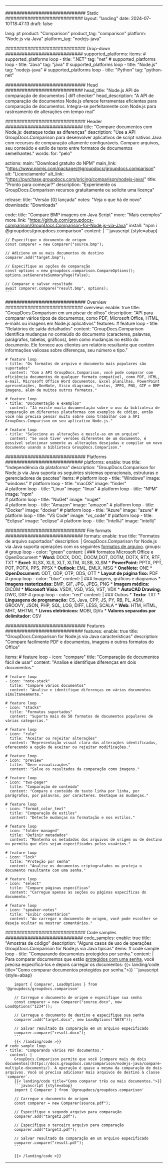 
---
############################# Static ############################
layout: "landing"
date: 2024-07-10T18:47:13
draft: false

lang: pt
product: "Comparison"
product_tag: "comparison"
platform: "Node.js via Java"
platform_tag: "nodejs-java"

############################# Drop-down ############################
supported_platforms:
  items:
    # supported_platforms loop
    - title: ".NET"
      tag: "net"
    # supported_platforms loop
    - title: "Java"
      tag: "java"
    # supported_platforms loop
    - title: "Node.js"
      tag: "nodejs-java"
    # supported_platforms loop
    - title: "Python"
      tag: "python-net"

############################# Head ############################
head_title: "Node.js API de comparação de documentos | diff checker"
head_description: "A API de comparação de documentos Node.js oferece ferramentas eficientes para comparação de documentos. Integra-se perfeitamente com Node.js para rastreamento de alterações em tempo real"

############################# Header ############################
title: "Compare documentos com Node.js: destaque todas as diferenças"
description: "Use a API GroupDocs.Comparison para desenvolver aplicativos de script nativos Java com recursos de comparação altamente configuráveis. Compare arquivos, seu conteúdo e estilo de texto entre formatos de documentos semelhantes."
words:
  for: "pelo"

actions:
  main: "Download gratuito do NPM"
  main_link: "https://www.npmjs.com/package/@groupdocs/groupdocs.comparison"
  alt: "Licenciamento"
  alt_link: "https://purchase.groupdocs.com/pricing/comparison/nodejs-java/"
  title: "Pronto para começar?"
  description: "Experimente os GroupDocs.Comparison recursos gratuitamente ou solicite uma licença"

release:
  title: "Versão {0} lançada"
  notes: "Veja o que há de novo"
  downloads: "Downloads"

code:
  title: "Compare BMP imagens em Java Script"
  more: "Mais exemplos"
  more_link: "https://github.com/groupdocs-comparison/GroupDocs.Comparison-for-Node.js-via-Java"
  install: "npm i @groupdocs/groupdocs.comparison"
  content: |
    ```javascript {style=abap}

    // Especifique o documento de origem
    const comparer = new Comparer("source.bmp");

    // Adicione um ou mais documentos de destino
    comparer.add("target.bmp");

    // Especifique as opções de comparação
    const options = new groupdocs.comparison.CompareOptions();
    options.setGenerateSummaryPage(false);

    // Comparar e salvar resultado
    await comparer.compare("result.bmp", options);
    ```

############################# Overview ############################
overview:
  enable: true
  title: "GroupDocs.Comparison em um piscar de olhos"
  description: "API para comparar vários tipos de documentos, como PDF, Microsoft Office, HTML, e-mails ou imagens em Node.js aplicativos"
  features:
    # feature loop
    - title: "Relatórios de saída detalhados"
      content: "GroupDocs.Comparison identifica mudanças no conteúdo do documento (caracteres, palavras, parágrafos, tabelas, gráficos), bem como mudanças no estilo do documento. Ele fornece aos clientes um relatório resultante que contém informações valiosas sobre diferenças, seu número e tipo."

    # feature loop
    - title: "Os formatos de arquivo e documento mais populares são suportados"
      content: "Com a API GroupDocs.Comparison, você pode comparar com eficiência documentos de qualquer formato compatível, como PDF, HTML, e-mail, Microsoft Office Word documentos, Excel planilhas, PowerPoint apresentações, OneNote, Visio diagramas, textos, JPEG, PNG, GIF e BMP imagens, além de muitos outros formatos."

    # feature loop
    - title: "Documentação e exemplos"
      content: "Já existe muita documentação sobre o uso da biblioteca de comparação em diferentes plataformas com exemplos de código, então você não precisa pensar muito sobre como trabalhar com a API GroupDocs.Comparison em seu aplicativo Node.js."

    # feature loop
    - title: "Selecione as alterações e mescle-as em um arquivo"
      content: "Se você tiver versões diferentes de um documento, é possível selecionar somente as alterações desejadas e compilar um novo documento usando a biblioteca GroupDocs.Comparison."

############################# Platforms ############################
platforms:
  enable: true
  title: "Independência da plataforma"
  description: "GroupDocs.Comparison for Node.js via Java suporta os seguintes sistemas operacionais, estruturas e gerenciadores de pacotes"
  items:
    # platform loop
    - title: "Windows"
      image: "windows"
    # platform loop
    - title: "macOS"
      image: "finder"      
    # platform loop
    - title: "Linux"
      image: "linux"
    # platform loop
    - title: "NPM"
      image: "npm"  
    # platform loop
    - title: "NuGet"
      image: "nuget"      
    # platform loop
    - title: "Amazon"
      image: "amazon"
    # platform loop
    - title: "Docker"
      image: "docker"
    # platform loop
    - title: "Azure"
      image: "azure"
    # platform loop
    - title: "VS Code"
      image: "vs_code"
    # platform loop
    - title: "Eclipse"
      image: "eclipse"
    # platform loop
    - title: "IntelliJ"
      image: "intellij"

############################# File formats ############################
formats:
  enable: true
  title: "Formatos de arquivo suportados"
  description: |
    GroupDocs.Comparison for Node.js via Java suporta operações com os seguintes [formatos de arquivo](https://docs.groupdocs.com/comparison/nodejs-java/supported-document-formats/).
  groups:
    # group loop
    - color: "green"
      content: |
        ### formatos Microsoft Office e OpenDocument
        * **Word:** DOCX, DOC, DOCM,DOT, DOTM, DOTX, RTX, RTF, TXT
        * **Excel:** XLSX, XLS, XLT, XLTM, XLSB, XLSM
        * **PowerPoint:** PPTX, PPT, POT, POTX, PPS, PPSX
        * **Outlook:** EML, EMLX, MSG
        * **OneNote:** ONE
        * **OpenDocument:** ODT, ODP, OTP, ODS, OTT
        * **Layout de página fixo:** PDF        
    # group loop
    - color: "blue"
      content: |
        ### Imagens, gráficos e diagramas
        * **Imagens rasterizadas:** BMP, GIF, JPG, JPEG, PNG
        * **Imagem médica:** DICOM
        * **Microsoft Visio:** VSDX, VSD, VSS, VST, VDX
        * **AutoCAD Drawing:** DWG, DXF
      # group loop
    - color: "red"
      content: |
        ### Outros
        * **Texto:** TXT
        * **Linguagens de programação:** CS, Java, CPP, JS, PY, RB, PL, ASM, GROOVY, JSON, PHP, SQL, LOG, DIFF, LESS, SCALA
        * **Web:** HTM, HTML, MHT, MHTML
        * **Livros eletrônicos:** MOBI, DjVu
        * **Valores separados por delimitador:** CSV

############################# Features ############################
features:
  enable: true
  title: "GroupDocs.Comparison for Node.js via Java características"
  description: "Compare facilmente PDF e documentos, imagens e outros formatos do Office"

  items:
    # feature loop
    - icon: "compare"
      title: "Comparação de documentos fácil de usar"
      content: "Analise e identifique diferenças em dois documentos."

    # feature loop
    - icon: "note-stack"
      title: "Compare vários documentos"
      content: "Analise e identifique diferenças em vários documentos simultaneamente."

    # feature loop
    - icon: "stacks"
      title: "Formatos suportados"
      content: "Suporta mais de 50 formatos de documentos populares de várias categorias."

    # feature loop
    - icon: "rule"
      title: "Aceitar ou rejeitar alterações"
      content: "Representação visual clara das alterações identificadas, oferecendo a opção de aceitar ou rejeitar modificações."

    # feature loop
    - icon: "preview"
      title: "Gere visualizações"
      content: "Salve os resultados da comparação como imagens."

    # feature loop
    - icon: "two-pager"
      title: "Comparação de conteúdo"
      content: "Compare o conteúdo do texto linha por linha, por parágrafos, por palavras, por caracteres. Destaque as mudanças."

    # feature loop
    - icon: "format_color_text"
      title: "Comparação de estilos"
      content: "Detecte mudanças na formatação e nos estilos."

    # feature loop
    - icon: "folder-managed"
      title: "Definir metadados"
      content: "Mantenha os metadados dos arquivos de origem ou de destino ou permita que eles sejam especificados pelos usuários."

    # feature loop
    - icon: "lock"
      title: "Proteção por senha"
      content: "Analise os documentos criptografados ou proteja o documento resultante com uma senha."

    # feature loop
    - icon: "select"
      title: "Compare páginas específicas"
      content: "Carregue apenas as seções ou páginas específicas do documento."

    # feature loop
    - icon: "speaker-notes"
      title: "Exibir comentários"
      content: "Ao carregar o documento de origem, você pode escolher se deseja ocultar ou mostrar comentários."

############################# Code samples ############################
code_samples:
  enable: true
  title: "Amostras de código"
  description: "Alguns casos de uso de operações GroupDocs.Comparison for Node.js via Java típicas"
  items:
    # code sample loop
    - title: "Comparando documentos protegidos por senha."
      content: |
        Para comparar documentos que estão [protegidos com uma senha](https://docs.groupdocs.com/comparison/nodejs-java/load-password-protected-documents/), você precisa especificá-los e depois carregar os documentos:
        {{< landing/code title="Como comparar documentos protegidos por senha.">}}
        ```javascript {style=abap}

        import { Comparer, LoadOptions } from '@groupdocs/groupdocs.comparison'

        // Carregue o documento de origem e especifique sua senha
        const comparer = new Comparer("source.docx", new LoadOptions("1234"));

        // Carregue o documento de destino e especifique sua senha
        comparer.add("target.docx", new LoadOptions("5678"));

        // Salvar resultado da comparação em um arquivo especificado
        comparer.compare("result.docx");
        ```
        {{< /landing/code >}}
    # code sample loop
    - title: "Comparando vários PDF documentos."
      content: |
        GroupDocs.Comparison permite que você [compare mais de dois documentos](https://docs.groupdocs.com/comparison/nodejs-java/compare-multiple-documents/). A operação é quase a mesma da comparação de dois arquivos. Você só precisa adicionar mais arquivos de destino à classe `comparer`.
        {{< landing/code title="Como comparar três ou mais documentos.">}}
        ```javascript {style=abap}
        import { Comparer } from '@groupdocs/groupdocs.comparison'

        // Carregue o documento de origem
        const comparer = new Comparer(source.pdf");

        // Especifique o segundo arquivo para comparação
        comparer.add("target2.pdf");

        // Especifique o terceiro arquivo para comparação
        comparer.add("target3.pdf");

        // Salvar resultado da comparação em um arquivo especificado
        comparer.compare("result.pdf");
        ```

        {{< /landing/code >}}

---
